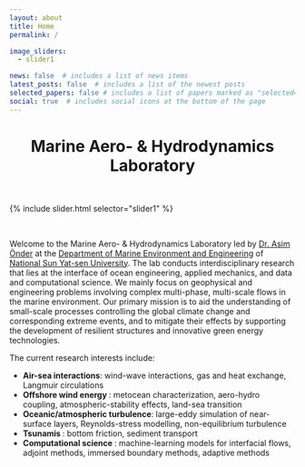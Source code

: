 ```yaml
---
layout: about
title: Home
permalink: / 

image_sliders:
  - slider1

news: false  # includes a list of news items
latest_posts: false  # includes a list of the newest posts
selected_papers: false # includes a list of papers marked as "selected={true}"
social: true  # includes social icons at the bottom of the page
---
```


<h1 style="text-align: center;"> <b> Marine Aero- & Hydrodynamics Laboratory </b></h1>

&nbsp;

{% include slider.html selector="slider1" %}

&nbsp;

Welcome to the Marine Aero- & Hydrodynamics Laboratory led by <a href="/pi/">Dr. Asim Önder</a> at the <a href="https://maev.nsysu.edu.tw/?Lang=en">Department of Marine Environment and Engineering</a> of <a href="https://www.nsysu.edu.tw/">National Sun Yat-sen University</a>. The lab conducts interdisciplinary research that lies at the interface of ocean engineering, applied mechanics, and data and computational science. We mainly focus on geophysical and engineering problems involving complex multi-phase, multi-scale flows in the marine environment. Our primary mission is to aid the understanding of small-scale processes controlling the global climate change and corresponding extreme events, and to mitigate their effects by supporting the development of resilient structures and innovative green energy technologies.  

The current research interests include:
- <b> Air-sea interactions</b>: wind-wave interactions, gas and heat exchange, Langmuir circulations
- <b> Offshore wind energy </b>: metocean characterization, aero-hydro coupling, atmospheric-stability effects, land-sea transition
- <b> Oceanic/atmospheric turbulence</b>: large-eddy simulation of near-surface layers, Reynolds-stress modelling, non-equilibrium turbulence
- <b> Tsunamis </b>: bottom friction, sediment transport
- <b> Computational science </b>: machine-learning models for interfacial flows, adjoint methods, immersed boundary methods, adaptive methods


